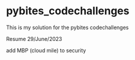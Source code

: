 # pybites_codechallenges

This is my solution for the pybites codechallenges

Resume 29/June/2023

add MBP (cloud mile) to security